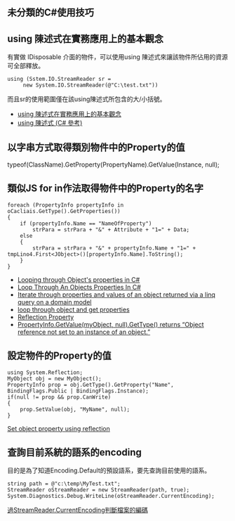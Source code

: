 未分類的C#使用技巧
------

## using 陳述式在實務應用上的基本觀念

有實做 IDisposable 介面的物件，可以使用using 陳述式來讓該物件所佔用的資源可全部釋放。

	using (Sstem.IO.StreamReader sr = 
         new System.IO.StreamReader(@"C:\test.txt"))

而且sr的使用範圍僅在該using陳述式所包含的大/小括號。

* [using 陳述式在實務應用上的基本觀念](http://blog.miniasp.com/post/2009/10/13/About-CSharp-using-Statement-misunderstanding-on-try-catch-finally.aspx)
* [using 陳述式 (C# 參考)](http://msdn.microsoft.com/zh-tw/library/yh598w02.aspx)

## 以字串方式取得類別物件中的Property的值 
typeof(ClassName).GetProperty(PropertyName).GetValue(Instance, null);

## 類似JS for in作法取得物件中的Property的名字

	foreach (PropertyInfo propertyInfo in oCacliais.GetType().GetProperties())
	{
	    if (propertyInfo.Name == "NameOfProperty")
	        strPara = strPara + "&" + Attribute + "1=" + Data;
	    else
	    {
	        strPara = strPara + "&" + propertyInfo.Name + "1=" + tmpLino4.First<JObject>()[propertyInfo.Name].ToString();
	    }
	}

* [Looping through Object's properties in C#](http://www.codeproject.com/Articles/206999/Looping-through-Objects-properties-in-C-Sharp)
* [Loop Through An Objects Properties In C#](http://stackoverflow.com/questions/957783/loop-through-an-objects-properties-in-c-sharp)
* [Iterate through properties and values of an object returned via a linq query on a domain model](http://stackoverflow.com/questions/9724247/iterate-through-properties-and-values-of-an-object-returned-via-a-linq-query-on)
* [loop through object and get properties](http://stackoverflow.com/questions/15586123/loop-through-object-and-get-properties)
* [Reflection Property](http://www.dotnetperls.com/reflection-property)
* [PropertyInfo.GetValue(myObject, null).GetType() returns “Object reference not set to an instance of an object.”](http://stackoverflow.com/questions/5748931/propertyinfo-getvaluemyobject-null-gettype-returns-object-reference-not-se)

## 設定物件的Property的值

	using System.Reflection;
	MyObject obj = new MyObject();
	PropertyInfo prop = obj.GetType().GetProperty("Name", BindingFlags.Public | BindingFlags.Instance);
	if(null != prop && prop.CanWrite)
	{
	    prop.SetValue(obj, "MyName", null);
	}

[Set object property using reflection](http://stackoverflow.com/questions/619767/set-object-property-using-reflection)

## 查詢目前系統的語系的encoding
目的是為了知道Encoding.Default的預設語系，要先查詢目前使用的語系。

	string path = @"c:\temp\MyTest.txt";
	StreamReader oStreamReader = new StreamReader(path, true);
	System.Diagnostics.Debug.WriteLine(oStreamReader.CurrentEncoding);

[過StreamReader.CurrentEncoding判斷檔案的編碼](http://www.dotblogs.com.tw/rainmaker/archive/2013/05/20/104547.aspx)